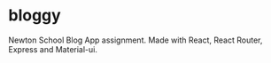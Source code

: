 # bloggy
Newton School Blog App assignment. Made with React, React Router, Express and Material-ui.
